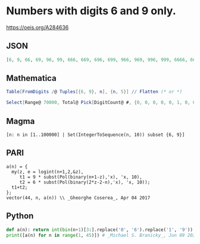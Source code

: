 # Numbers with digits 6 and 9 only\.
https://oeis.org/A284636
## JSON
```JSON
[6, 9, 66, 69, 96, 99, 666, 669, 696, 699, 966, 969, 996, 999, 6666, 6669, 6696, 6699, 6966, 6969, 6996, 6999, 9666, 9669, 9696, 9699, 9966, 9969, 9996, 9999, 66666, 66669, 66696, 66699, 66966, 66969, 66996, 66999, 69666, 69669, 69696, 69699, 69966, 69969]
```
## Mathematica
```Mathematica
Table[FromDigits /@ Tuples[{6, 9}, n], {n, 5}] // Flatten (* or *)
```
```Mathematica
Select[Range@ 70000, Total@ Pick[DigitCount@ #, {0, 0, 0, 0, 0, 1, 0, 0, 1, 0}, 0] == 0 &] (* _Michael De Vlieger_, Apr 02 2017 *)
```
## Magma
```Magma
[n: n in [1..100000] | Set(IntegerToSequence(n, 10)) subset {6, 9}]
```
## PARI
```PARI
a(n) = {
  my(z, e = logint(n+1,2,&z),
     t1 = 9 * subst(Pol(binary(n+1-z),'x), 'x, 10),
     t2 = 6 * subst(Pol(binary(2*z-2-n),'x), 'x, 10));
  t1+t2;
};
vector(44, n, a(n)) \\ _Gheorghe Coserea_, Apr 04 2017
```
## Python
```Python
def a(n): return int(bin(n+1)[3:].replace('0', '6').replace('1', '9'))
print([a(n) for n in range(1, 45)]) # _Michael S. Branicky_, Jun 09 2021
```
